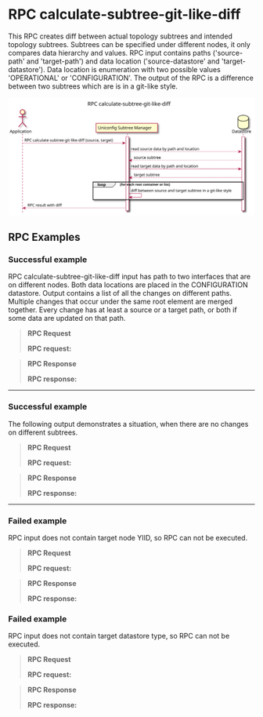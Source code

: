 RPC calculate-subtree-git-like-diff
===================================

This RPC creates diff between actual topology subtrees and intended
topology subtrees. Subtrees can be specified under different nodes, it
only compares data hierarchy and values. RPC input contains paths
('source-path' and 'target-path') and data location ('source-datastore'
and 'target-datastore'). Data location is enumeration with two possible
values 'OPERATIONAL' or 'CONFIGURATION'. The output of the RPC is a
difference between two subtrees which are is in a git-like style.

![RPC calculate-subtree-git-like-diff](RPC_calculate-subtree-git-like-diff-RPC_calculate_subtree_git_like_diff.svg)

RPC Examples
------------

### Successful example

RPC calculate-subtree-git-like-diff input has path to two interfaces
that are on different nodes. Both data locations are placed in the
CONFIGURATION datastore. Output contains a list of all the changes on
different paths. Multiple changes that occur under the same root element
are merged together. Every change has at least a source or a target
path, or both if some data are updated on that path.

> **RPC Request**
>
> **RPC request:**

> **RPC Response**
>
> **RPC response:**

* * * * *

### Successful example

The following output demonstrates a situation, when there are no changes
on different subtrees.

> **RPC Request**
>
> **RPC request:**

> **RPC Response**
>
> **RPC response:**

* * * * *

### Failed example

RPC input does not contain target node YIID, so RPC can not be executed.

> **RPC Request**
>
> **RPC request:**

> **RPC Response**
>
> **RPC response:**

### Failed example

RPC input does not contain target datastore type, so RPC can not be
executed.

> **RPC Request**
>
> **RPC request:**

> **RPC Response**
>
> **RPC response:**
